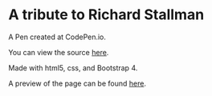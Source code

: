 # A tribute to Richard Stallman

A Pen created at CodePen.io.

You can view the source [here]( http://codepen.io/dill7c7/pen/pwOjoa).

Made with html5, css, and Bootstrap 4.

A preview of the page can be found [here](https://rawgit.com/Dillon7C7/freeCodeCamp/master/Front%20End%20Development/Tribute%20Page/index.html).
